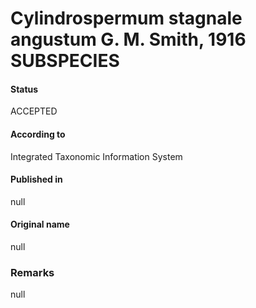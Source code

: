 Cylindrospermum stagnale angustum G. M. Smith, 1916 SUBSPECIES
=======

#### Status
ACCEPTED

#### According to
Integrated Taxonomic Information System

#### Published in
null

#### Original name
null

### Remarks
null